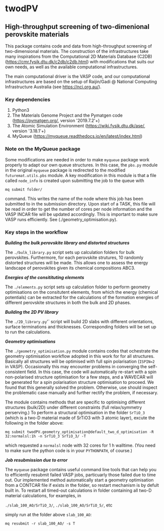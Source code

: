 # twodPV 
## High-throughput screening of two-dimenional perovskite materials

This package contains code and data from high-throughput screening of two-dimensional materials.
The construction of the infrastructures take many inspirations from the  Computational 2D Materials Database (C2DB)
(https://cmr.fysik.dtu.dk/c2db/c2db.html) with modifications that suits our own needs, as well as the available 
computational infrastructures. 

The main computational driver is the VASP code, and our computational infrastructures
are based on the setup of Raijin/Gadi @ National Computing Infrastructure Australia 
(see https://nci.org.au/).

### Key dependencies

1. Python3
2. The Materials Genome Project and the Pymatgen code (https://pymatgen.org/, version '2019.7.2'+)
3. The Atomic Simulation Environment (https://wiki.fysik.dtu.dk/ase/, version '3.18.1'+)
4. MyQueue (https://myqueue.readthedocs.io/en/latest/index.html)

### Note on the MyQueue package

Some modifications are needed in order to make `myqueue` package work properly to adapt our own queue structures.
In this case, the `pbs.py` module in the original `myqueue` package is redirected to the modified `futuremat.utils.pbs` 
module. A key modification in this module is that a file called `node_info` is created upon
submitting the job to the queue with 

`mq submit folder/`

command. This writes the name of the node where this job has been submitted to in the submission directory.
Upon start of a TASK, this file will be read in order to get the number of cores per node information
and the VASP INCAR file will be updated accordingly. This is important to make sure VASP runs efficiently.
See (./geometry_optimisation.py).

### Key steps in the workflow

***Building the bulk perovskite library and distorted structures***

The `./bulk_library.py` script sets up calculation folders for bulk perovskites. Furthermore, for each
perovskite strutures, 10 randomly distorted structures will be made. This allows one to assess the 
energy landscape of perovskites given its chemical compositions ABC3.

***Energies of the consitituting elements***

The `./elements.py` script sets up calculation folder to perform geometry optimisations on the consitutent elements,
from which the energy (chemical potentials) can be extracted for the calculations of the formation energies of different
perovskite structures in both the bulk and 2D phases.

***Building the 2D PV library***

The `./2D_library.py`'` script will build 2D slabs with different orientations, surface terminations and thicknesses. 
Corresponding folders will be set up to run the calculations.

***Geometry optimisations***

The `./geometry_optimisation.py` module contains codes that ochestrate the geometry optimisation workflow adopted in this work for
for all structures. Basically all structures will be optimised with full spin polarisation (`ISPIN=2` in VASP). 
Occasionally this may encounter problems in converging the self-consistent field. In this case, the code will
automatically re-start with a spin non-polarised structure optimisation for a few steps, and a WAVECAR will be generated
for a spin polarisation  structure optimisation to proceed. We found that this generally solved the problem.
Otherwise, use should inspect the problematic case manually and further rectify the problem, if necessary.

The module contains methods that are specific to optimising different structures (bulk/2D) under different constraints
(full relax/symmetry perserving.) To perform a structural optimisation in the folder `SrTiO_3` (which is a two-D material
made of SrTiO3 with 3 atomic layer), excute the following in the folder above:

`mq submit twodPV.geometry_optimisation@default_two_d_optimisation -R 32:normalsl:1h -n SrTiO_3 SrTiO_3/ -T`

which requested a `normalsl` node with 32 cores for 1 h walltime. (You need to make sure the python code is 
in your `PYTHONPATH`, of course.)

***Job resubmission due to error***

The `myqueue` package contains useful command line tools that can help you to efficiently resubmit failed VASP jobs,
particuarly those failed due to time out. Our implemented method automatically start a geometry optimisation 
from a CONTCAR file if exists in the folder, so restart mechanism is by defult built in. To restart all timed-out calculations
in folder containing all two-D material calculations, for examples, in 

`./slab_100_AO/SrTiO_3/`,
`./slab_100_AO/SrTiO_5/`,
etc

simply run at the folder above `slab_100_AO`:

`mq resubmit -r slab_100_AO/ -s T`
